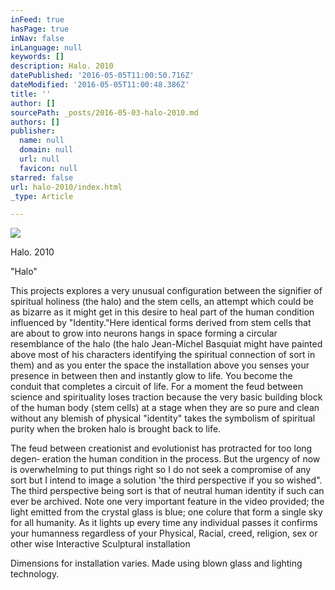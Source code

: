 ```yaml
---
inFeed: true
hasPage: true
inNav: false
inLanguage: null
keywords: []
description: Halo. 2010
datePublished: '2016-05-05T11:00:50.716Z'
dateModified: '2016-05-05T11:00:48.386Z'
title: ''
author: []
sourcePath: _posts/2016-05-03-halo-2010.md
authors: []
publisher:
  name: null
  domain: null
  url: null
  favicon: null
starred: false
url: halo-2010/index.html
_type: Article

---
```

![](https://the-grid-user-content.s3-us-west-2.amazonaws.com/775f45fa-0786-43b8-809b-e447f0b6f329.jpg)

Halo. 2010

"Halo"

This projects explores a very unusual configuration between the signifier of spiritual holiness (the halo) and the stem cells, an attempt which could be as bizarre as it might get in this desire to heal part of the human condition influenced by "Identity."Here identical forms derived from stem cells that are about to grow into neurons hangs in space forming a circular resemblance of the halo (the halo Jean-Michel Basquiat might have painted above most of his characters identifying the spiritual connection of sort in them) and as you enter the space the installation above you senses your presence in between then and instantly glow to life. You become the conduit that completes a circuit of life. For a moment the feud between science and spirituality loses traction because the very basic building block of the human body (stem cells) at a stage when they are so pure and clean without any blemish of physical "identity" takes the symbolism of spiritual purity when the broken halo is brought back to life.

The feud between creationist and evolutionist has protracted for too long degen‐ eration the human condition in the process. But the urgency of now is overwhelming to put things right so I do not seek a compromise of any sort but I intend to image a solution 'the third perspective if you so wished". The third perspective being sort is that of neutral human identity if such can ever be archived. Note one very important feature in the video provided; the light emitted from the crystal glass is blue; one colure that form a single sky for all humanity. As it lights up every time any individual passes it confirms your humanness regardless of your Physical, Racial, creed, religion, sex or other wise Interactive Sculptural installation 

Dimensions for installation varies. Made using blown glass and lighting technology.